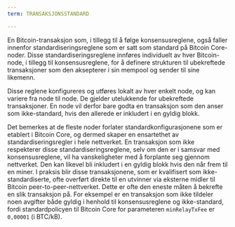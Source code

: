 ```yaml
---
term: TRANSAKSJONSSTANDARD

---
```

En Bitcoin-transaksjon som, i tillegg til å følge konsensusreglene, også faller innenfor standardiseringsreglene som er satt som standard på Bitcoin Core-noder. Disse standardiseringsreglene innføres individuelt av hver Bitcoin-node, i tillegg til konsensusreglene, for å definere strukturen til ubekreftede transaksjoner som den aksepterer i sin mempool og sender til sine likemenn.

Disse reglene konfigureres og utføres lokalt av hver enkelt node, og kan variere fra node til node. De gjelder utelukkende for ubekreftede transaksjoner. En node vil derfor bare godta en transaksjon som den anser som ikke-standard, hvis den allerede er inkludert i en gyldig blokk.

Det bemerkes at de fleste noder forlater standardkonfigurasjonene som er etablert i Bitcoin Core, og dermed skaper en ensartethet av standardiseringsregler i hele nettverket. En transaksjon som ikke respekterer disse standardiseringsreglene, selv om den er i samsvar med konsensusreglene, vil ha vanskeligheter med å forplante seg gjennom nettverket. Den kan likevel bli inkludert i en gyldig blokk hvis den når frem til en miner. I praksis blir disse transaksjonene, som er kvalifisert som ikke-standardiserte, ofte overført direkte til en utvinner via eksterne midler til Bitcoin peer-to-peer-nettverket. Dette er ofte den eneste måten å bekrefte en slik transaksjon på. For eksempel er en transaksjon som ikke tildeler noen avgifter både gyldig i henhold til konsensusreglene og ikke-standard, fordi standardpolicyen til Bitcoin Core for parameteren `minRelayTxFee` er `0,00001` (i BTC/kB).
